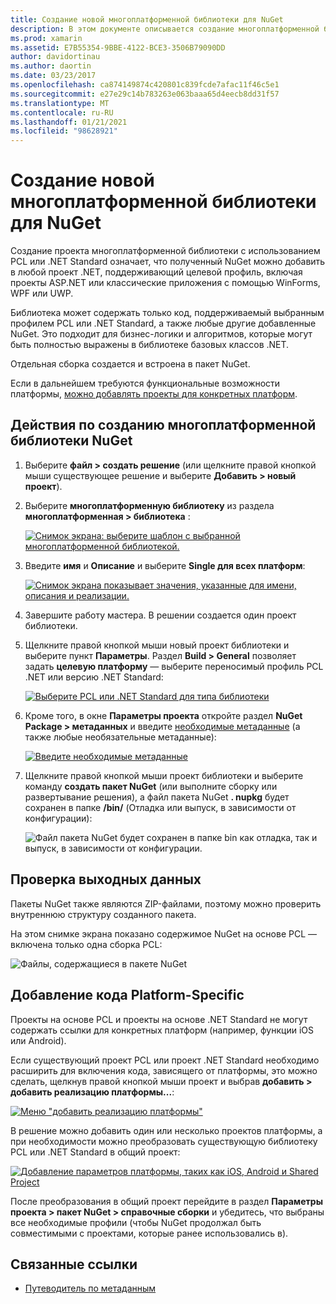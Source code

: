 ```yaml
---
title: Создание новой многоплатформенной библиотеки для NuGet
description: В этом документе описывается создание многоплатформенной библиотеки для использования с NuGet. Этот метод подходит для бизнес-логики и алгоритмов, которые могут быть полностью выражены в библиотеке базовых классов .NET и, таким образом, выполняться на всех целевых платформах без кода, зависящего от платформы.
ms.prod: xamarin
ms.assetid: E7B55354-9BBE-4122-BCE3-3506B79090DD
author: davidortinau
ms.author: daortin
ms.date: 03/23/2017
ms.openlocfilehash: ca874149874c420801c839fcde7afac11f46c5e1
ms.sourcegitcommit: e27e29c14b783263e063baaa65d4eecb8dd31f57
ms.translationtype: MT
ms.contentlocale: ru-RU
ms.lasthandoff: 01/21/2021
ms.locfileid: "98628921"
---
```

# <a name="creating-a-new-multiplatform-library-for-nuget"></a>Создание новой многоплатформенной библиотеки для NuGet

Создание проекта многоплатформенной библиотеки с использованием PCL или .NET Standard означает, что полученный NuGet можно добавить в любой проект .NET, поддерживающий целевой профиль, включая проекты ASP.NET или классические приложения с помощью WinForms, WPF или UWP.

Библиотека может содержать только код, поддерживаемый выбранным профилем PCL или .NET Standard, а также любые другие добавленные NuGet.
Это подходит для бизнес-логики и алгоритмов, которые могут быть полностью выражены в библиотеке базовых классов .NET.

Отдельная сборка создается и встроена в пакет NuGet.

Если в дальнейшем требуются функциональные возможности платформы, [можно добавлять проекты для конкретных платформ](#add-platforms).

## <a name="steps-to-create-a-multiplatform-library-nuget"></a>Действия по созданию многоплатформенной библиотеки NuGet

1. Выберите **файл > создать решение** (или щелкните правой кнопкой мыши существующее решение и выберите **Добавить > новый проект**).

2. Выберите **многоплатформенную библиотеку** из раздела **многоплатформенная > библиотека** :

   [![Снимок экрана: выберите шаблон с выбранной многоплатформенной библиотекой.](single-codebase-images/mulitplatform-library-sml.png)](single-codebase-images/mulitplatform-library.png#lightbox)

3. Введите **имя** и **Описание** и выберите **Single для всех платформ**:

   [![Снимок экрана показывает значения, указанные для имени, описания и реализации.](single-codebase-images/single-configure-sml.png)](single-codebase-images/single-configure.png#lightbox)

4. Завершите работу мастера. В решении создается один проект библиотеки.

5. Щелкните правой кнопкой мыши новый проект библиотеки и выберите пункт **Параметры**. Раздел **Build > General** позволяет задать **целевую платформу** — выберите переносимый профиль PCL .NET или версию .NET Standard:

   [![Выберите PCL или .NET Standard для типа библиотеки](single-codebase-images/single-choose-type-sml.png)](single-codebase-images/single-choose-type.png#lightbox)

6. Кроме того, в окне **Параметры проекта** откройте раздел **NuGet Package > метаданных** и введите [необходимые метаданные](~/cross-platform/app-fundamentals/nuget-multiplatform-libraries/metadata.md) (а также любые необязательные метаданные):

   [![Введите необходимые метаданные](single-codebase-images/single-metadata-sml.png)](single-codebase-images/single-metadata.png#lightbox)

7. Щелкните правой кнопкой мыши проект библиотеки и выберите команду **создать пакет NuGet** (или выполните сборку или развертывание решения), а файл пакета NuGet **. nupkg** будет сохранен в папке **/bin/** (Отладка или выпуск, в зависимости от конфигурации):

   ![Файл пакета NuGet будет сохранен в папке bin как отладка, так и выпуск, в зависимости от конфигурации.](single-codebase-images/create-nuget-package.png)

## <a name="verifying-the-output"></a>Проверка выходных данных

Пакеты NuGet также являются ZIP-файлами, поэтому можно проверить внутреннюю структуру созданного пакета.

На этом снимке экрана показано содержимое NuGet на основе PCL — включена только одна сборка PCL:

![Файлы, содержащиеся в пакете NuGet](single-codebase-images/nuget-output.png)

<a name="add-platforms"></a>

## <a name="adding-platform-specific-code"></a>Добавление кода Platform-Specific

Проекты на основе PCL и проекты на основе .NET Standard не могут содержать ссылки для конкретных платформ (например, функции iOS или Android).

Если существующий проект PCL или проект .NET Standard необходимо расширить для включения кода, зависящего от платформы, это можно сделать, щелкнув правой кнопкой мыши проект и выбрав **добавить > добавить реализацию платформы...**:

[![Меню "добавить реализацию платформы"](single-codebase-images/add-later-sml.png)](single-codebase-images/add-later.png#lightbox)

В решение можно добавить один или несколько проектов платформы, а при необходимости можно преобразовать существующую библиотеку PCL или .NET Standard в общий проект:

[![Добавление параметров платформы, таких как iOS, Android и Shared Project](single-codebase-images/add-later-platforms-sml.png)](single-codebase-images/add-later-platforms-sml.png#lightbox)

После преобразования в общий проект перейдите в раздел **Параметры проекта > пакет NuGet > справочные сборки** 
 [](~/cross-platform/app-fundamentals/nuget-multiplatform-libraries/platform-specific.md) и убедитесь, что выбраны все необходимые профили (чтобы NuGet продолжал быть совместимыми с проектами, которые ранее использовались в).

## <a name="related-links"></a>Связанные ссылки

- [Путеводитель по метаданным](~/cross-platform/app-fundamentals/nuget-multiplatform-libraries/metadata.md)

